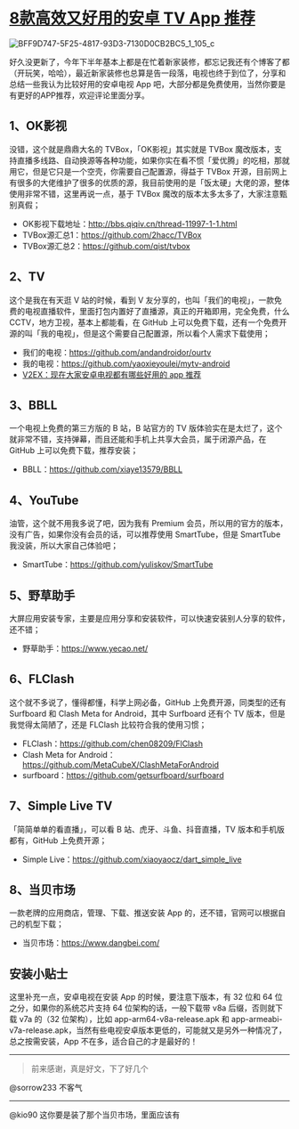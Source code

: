 # [8款高效又好用的安卓 TV App 推荐](https://github.com/superleeyom/blog/issues/59)


![BFF9D747-5F25-4817-93D3-7130D0CB2BC5_1_105_c](https://github.com/user-attachments/assets/17214986-7acd-4fac-b436-c8418c796b91)

好久没更新了，今年下半年基本上都是在忙着新家装修，都忘记我还有个博客了都（开玩笑，哈哈），最近新家装修也总算是告一段落，电视也终于到位了，分享和总结一些我认为比较好用的安卓电视 App 吧，大部分都是免费使用，当然你要是有更好的APP推荐，欢迎评论里面分享。
	
## 1、OK影视

没错，这个就是鼎鼎大名的 TVBox，「OK影视」其实就是 TVBox 魔改版本，支持直播多线路、自动换源等各种功能，如果你实在看不惯「爱优腾」的吃相，那就用它，但是它只是一个空壳，你需要自己配置源，得益于 TVBox 开源，目前网上有很多的大佬维护了很多的优质的源，我目前使用的是「饭太硬」大佬的源，整体使用非常不错，这里再说一点，基于 TVBox 魔改的版本太多太多了，大家注意甄别真假；
- OK影视下载地址：http://bbs.qiqiv.cn/thread-11997-1-1.html
- TVBox源汇总1：https://github.com/2hacc/TVBox
- TVBox源汇总2：https://github.com/qist/tvbox
	
## 2、TV

这个是我在有天逛 V 站的时候，看到 V 友分享的，也叫「我们的电视」，一款免费的电视直播软件，里面打包内置好了直播源，真正的开箱即用，完全免费，什么 CCTV，地方卫视，基本上都能看，在 GitHub 上可以免费下载，还有一个免费开源的叫「我的电视」，但是这个需要自己配置源，所以看个人需求下载使用；
- 我们的电视：https://github.com/andandroidor/ourtv
- 我的电视：https://github.com/yaoxieyoulei/mytv-android
- [V2EX：现在大家安卓电视都有哪些好用的 app 推荐](https://www.v2ex.com/t/1067021#reply55)
	
## 3、BBLL

一个电视上免费的第三方版的 B 站，B 站官方的 TV 版体验实在是太烂了，这个就非常不错，支持弹幕，而且还能和手机上共享大会员，属于闭源产品，在 GitHub 上可以免费下载，推荐安装；
- BBLL：https://github.com/xiaye13579/BBLL
	
## 4、YouTube

油管，这个就不用我多说了吧，因为我有 Premium 会员，所以用的官方的版本，没有广告，如果你没有会员的话，可以推荐使用 SmartTube，但是 SmartTube 我没装，所以大家自己体验吧；
- SmartTube：https://github.com/yuliskov/SmartTube
	
## 5、野草助手

大屏应用安装专家，主要是应用分享和安装软件，可以快速安装别人分享的软件，还不错；
- 野草助手：https://www.yecao.net/
	
## 6、FLClash

这个就不多说了，懂得都懂，科学上网必备，GitHub 上免费开源，同类型的还有 Surfboard 和 Clash Meta for Android，其中 Surfboard 还有个 TV 版本，但是我觉得太简陋了，还是 FLClash 比较符合我的使用习惯；
- FLClash：https://github.com/chen08209/FlClash
- Clash Meta for Android：https://github.com/MetaCubeX/ClashMetaForAndroid
- surfboard：https://github.com/getsurfboard/surfboard
	
## 7、Simple Live TV

「简简单单的看直播」，可以看 B 站、虎牙、斗鱼、抖音直播，TV 版本和手机版都有，GitHub 上免费开源；
- Simple Live：https://github.com/xiaoyaocz/dart_simple_live
	
## 8、当贝市场

一款老牌的应用商店，管理、下载、推送安装 App 的，还不错，官网可以根据自己的机型下载；
- 当贝市场：https://www.dangbei.com/

## 安装小贴士

这里补充一点，安卓电视在安装 App 的时候，要注意下版本，有 32 位和 64 位之分，如果你的系统芯片支持 64 位架构的话，一般下载带 v8a 后缀，否则就下载 v7a 的（32 位架构），比如 app-arm64-v8a-release.apk 和 app-armeabi-v7a-release.apk，当然有些电视安卓版本更低的，可能就又是另外一种情况了，总之按需安装，App 不在多，适合自己的才是最好的！

---

> 前来感谢，真是好文，下了好几个

@sorrow233 不客气

---

@kio90 这你要是装了那个当贝市场，里面应该有